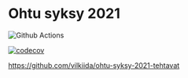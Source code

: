 # Ohtu syksy 2021

![Github Actions](https://github.com/vilkiida/ohtu-2021-viikko1/workflows/CI/badge.svg)

[![codecov](https://codecov.io/gh/vilkiida/ohtu-2021-viikko1/branch/main/graph/badge.svg?token=5YCRHF7ZU7)](https://codecov.io/gh/vilkiida/ohtu-2021-viikko1)

https://github.com/vilkiida/ohtu-syksy-2021-tehtavat
